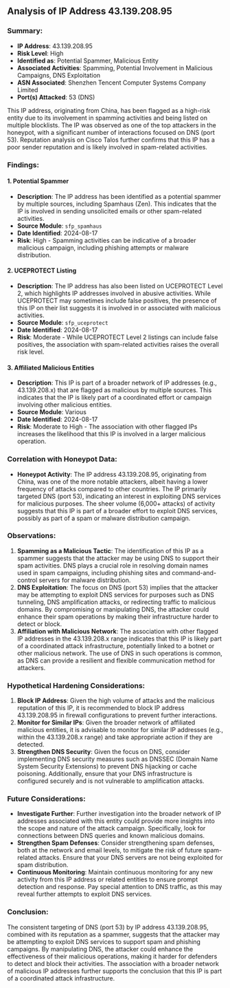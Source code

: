 ## Analysis of IP Address 43.139.208.95

### Summary:
- **IP Address**: 43.139.208.95
- **Risk Level**: High
- **Identified as**: Potential Spammer, Malicious Entity
- **Associated Activities**: Spamming, Potential Involvement in Malicious Campaigns, DNS Exploitation
- **ASN Associated**: Shenzhen Tencent Computer Systems Company Limited
- **Port(s) Attacked**: 53 (DNS)

This IP address, originating from China, has been flagged as a high-risk entity due to its involvement in spamming activities and being listed on multiple blocklists. The IP was observed as one of the top attackers in the honeypot, with a significant number of interactions focused on DNS (port 53). Reputation analysis on Cisco Talos further confirms that this IP has a poor sender reputation and is likely involved in spam-related activities.

### Findings:
#### 1. Potential Spammer
   - **Description**: The IP address has been identified as a potential spammer by multiple sources, including Spamhaus (Zen). This indicates that the IP is involved in sending unsolicited emails or other spam-related activities.
   - **Source Module**: `sfp_spamhaus`
   - **Date Identified**: 2024-08-17
   - **Risk**: High - Spamming activities can be indicative of a broader malicious campaign, including phishing attempts or malware distribution.

#### 2. UCEPROTECT Listing
   - **Description**: The IP address has also been listed on UCEPROTECT Level 2, which highlights IP addresses involved in abusive activities. While UCEPROTECT may sometimes include false positives, the presence of this IP on their list suggests it is involved in or associated with malicious activities.
   - **Source Module**: `sfp_uceprotect`
   - **Date Identified**: 2024-08-17
   - **Risk**: Moderate - While UCEPROTECT Level 2 listings can include false positives, the association with spam-related activities raises the overall risk level.

#### 3. Affiliated Malicious Entities
   - **Description**: This IP is part of a broader network of IP addresses (e.g., 43.139.208.x) that are flagged as malicious by multiple sources. This indicates that the IP is likely part of a coordinated effort or campaign involving other malicious entities.
   - **Source Module**: Various
   - **Date Identified**: 2024-08-17
   - **Risk**: Moderate to High - The association with other flagged IPs increases the likelihood that this IP is involved in a larger malicious operation.

### Correlation with Honeypot Data:
- **Honeypot Activity**: The IP address 43.139.208.95, originating from China, was one of the more notable attackers, albeit having a lower frequency of attacks compared to other countries. The IP primarily targeted DNS (port 53), indicating an interest in exploiting DNS services for malicious purposes. The sheer volume (6,000+ attacks) of activity suggests that this IP is part of a broader effort to exploit DNS services, possibly as part of a spam or malware distribution campaign.

### Observations:
1. **Spamming as a Malicious Tactic**: The identification of this IP as a spammer suggests that the attacker may be using DNS to support their spam activities. DNS plays a crucial role in resolving domain names used in spam campaigns, including phishing sites and command-and-control servers for malware distribution.
2. **DNS Exploitation**: The focus on DNS (port 53) implies that the attacker may be attempting to exploit DNS services for purposes such as DNS tunneling, DNS amplification attacks, or redirecting traffic to malicious domains. By compromising or manipulating DNS, the attacker could enhance their spam operations by making their infrastructure harder to detect or block.
3. **Affiliation with Malicious Network**: The association with other flagged IP addresses in the 43.139.208.x range indicates that this IP is likely part of a coordinated attack infrastructure, potentially linked to a botnet or other malicious network. The use of DNS in such operations is common, as DNS can provide a resilient and flexible communication method for attackers.

### Hypothetical Hardening Considerations:
1. **Block IP Address**: Given the high volume of attacks and the malicious reputation of this IP, it is recommended to block IP address 43.139.208.95 in firewall configurations to prevent further interactions.
2. **Monitor for Similar IPs**: Given the broader network of affiliated malicious entities, it is advisable to monitor for similar IP addresses (e.g., within the 43.139.208.x range) and take appropriate action if they are detected.
3. **Strengthen DNS Security**: Given the focus on DNS, consider implementing DNS security measures such as DNSSEC (Domain Name System Security Extensions) to prevent DNS hijacking or cache poisoning. Additionally, ensure that your DNS infrastructure is configured securely and is not vulnerable to amplification attacks.

### Future Considerations:
- **Investigate Further**: Further investigation into the broader network of IP addresses associated with this entity could provide more insights into the scope and nature of the attack campaign. Specifically, look for connections between DNS queries and known malicious domains.
- **Strengthen Spam Defenses**: Consider strengthening spam defenses, both at the network and email levels, to mitigate the risk of future spam-related attacks. Ensure that your DNS servers are not being exploited for spam distribution.
- **Continuous Monitoring**: Maintain continuous monitoring for any new activity from this IP address or related entities to ensure prompt detection and response. Pay special attention to DNS traffic, as this may reveal further attempts to exploit DNS services.

### Conclusion:
The consistent targeting of DNS (port 53) by IP address 43.139.208.95, combined with its reputation as a spammer, suggests that the attacker may be attempting to exploit DNS services to support spam and phishing campaigns. By manipulating DNS, the attacker could enhance the effectiveness of their malicious operations, making it harder for defenders to detect and block their activities. The association with a broader network of malicious IP addresses further supports the conclusion that this IP is part of a coordinated attack infrastructure.
